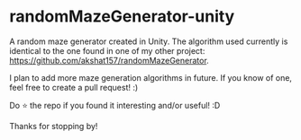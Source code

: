 # randomMazeGenerator-unity

A random maze generator created in Unity. The algorithm used currently is identical to the one found in one of my other project: https://github.com/akshat157/randomMazeGenerator.

I plan to add more maze generation algorithms in future. If you know of one, feel free to create a pull request! :)

Do ⭐ the repo if you found it interesting and/or useful! :D

Thanks for stopping by!
